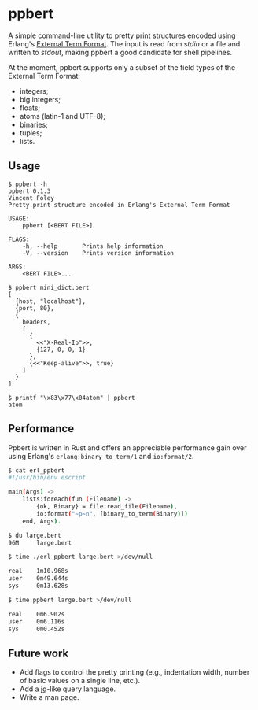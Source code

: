 # ppbert

A simple command-line utility to pretty print structures encoded using
Erlang's [External Term Format](http://erlang.org/doc/apps/erts/erl_ext_dist.html).
The input is read from *stdin* or a file and written to *stdout*, making ppbert
a good candidate for shell pipelines.

At the moment, ppbert supports only a subset of the field types of the
External Term Format:

- integers;
- big integers;
- floats;
- atoms (latin-1 and UTF-8);
- binaries;
- tuples;
- lists.

## Usage

```
$ ppbert -h
ppbert 0.1.3
Vincent Foley
Pretty print structure encoded in Erlang's External Term Format

USAGE:
    ppbert [<BERT FILE>]

FLAGS:
    -h, --help       Prints help information
    -V, --version    Prints version information

ARGS:
    <BERT FILE>...

$ ppbert mini_dict.bert
[
  {host, "localhost"},
  {port, 80},
  {
    headers,
    [
      {
        <<"X-Real-Ip">>,
        {127, 0, 0, 1}
      },
      {<<"Keep-alive">>, true}
    ]
  }
]

$ printf "\x83\x77\x04atom" | ppbert
atom
```

## Performance

Ppbert is written in Rust and offers an appreciable performance gain
over using Erlang's `erlang:binary_to_term/1` and `io:format/2`.

```sh
$ cat erl_ppbert
#!/usr/bin/env escript

main(Args) ->
    lists:foreach(fun (Filename) ->
        {ok, Binary} = file:read_file(Filename),
        io:format("~p~n", [binary_to_term(Binary)])
    end, Args).

$ du large.bert
96M     large.bert

$ time ./erl_ppbert large.bert >/dev/null

real    1m10.968s
user    0m49.644s
sys     0m13.628s

$ time ppbert large.bert >/dev/null

real    0m6.902s
user    0m6.116s
sys     0m0.452s
```

## Future work

- Add flags to control the pretty printing (e.g., indentation width,
  number of basic values on a single line, etc.).
- Add a [jq](https://stedolan.github.io/jq/)-like query language.
- Write a man page.
